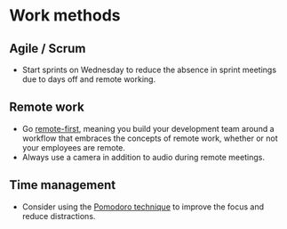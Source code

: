 # Work methods

## Agile / Scrum

- Start sprints on Wednesday to reduce the absence in sprint meetings due to days off and remote working.

## Remote work

- Go [remote-first](https://zachholman.com/posts/remote-first/), meaning you build your development team around a workflow that embraces the concepts of remote work, whether or not your employees are remote.
- Always use a camera in addition to audio during remote meetings.

## Time management

- Consider using the [Pomodoro technique](https://cirillocompany.de/pages/pomodoro-technique) to improve the focus and reduce distractions.

